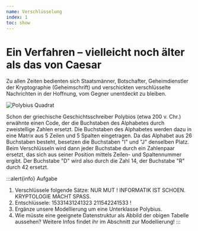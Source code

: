 ```yaml
---
name: Verschlüsselung
index: 1
toc: show
---
```

# Ein Verfahren – vielleicht noch älter als das von Caesar
 
Zu allen Zeiten bedienten sich Staatsmänner, Botschafter, Geheimdienstler der Kryptographie (Geheimschrift) und verschickten verschlüsselte Nachrichten in der Hoffnung, vom Gegner unentdeckt zu bleiben.
 
![Polybius Quadrat](/Bilder/Kryptologie/polypius.png "Polybius Quadrat")
 
Schon der griechische Geschichtsschreiber Polybios (etwa 200 v. Chr.) erwähnte einen Code, der die Buchstaben des Alphabetes durch zweistellige Zahlen ersetzt. Die Buchstaben des Alphabetes werden dazu in eine Matrix aus 5 Zeilen und 5 Spalten eingetragen. Da das Alphabet aus 26 Buchstaben besteht, besetzen die Buchstaben "I" und "J" denselben Platz. Beim Verschlüsseln wird dann jeder Buchstabe durch ein Zahlenpaar ersetzt, das sich aus seiner Position mittels Zeilen- und Spaltennummer ergibt. Der Buchstabe "D" wird also durch die Zahl 14, der Buchstabe "R" durch 42 ersetzt.
 
:::alert{info}
Aufgabe
1. Verschlüssele folgende Sätze: NUR MUT ! INFORMATIK IST SCHOEN. KRYPTOLOGIE MACHT SPASS.
2. Entschlüssele:  15331431241323 211542241533 !
3. Ergänze unsere Modellierung um eine Unterklasse Polybius.
4. Wie müsste eine geeignete Datenstruktur als Abbild der obigen Tabelle aussehen? Weitere Infos findet ihr im Abschnitt zur Modellierung!
 :::
